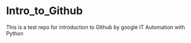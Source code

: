 # Intro_to_Github
This is a test repo for introduction to GIthub by google IT Automation with Python
